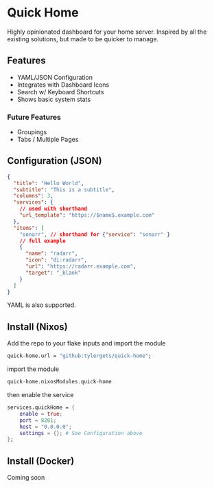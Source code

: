 # Quick Home

Highly opinionated dashboard for your home server. Inspired by all the existing solutions, but made to be quicker to manage.

## Features
 * YAML/JSON Configuration
 * Integrates with Dashboard Icons
 * Search w/ Keyboard Shortcuts
 * Shows basic system stats

### Future Features
 * Groupings
 * Tabs / Multiple Pages

## Configuration (JSON)

```json
{
  "title": "Hello World",
  "subtitle": "This is a subtitle",
  "columns": 3,
  "services": {
    // used with shorthand
    "url_template": "https://$name$.example.com"
  },
  "items": [
    "sonarr", // shorthand for {"service": "sonarr" }
    // full example
    {
      "name": "radarr",
      "icon": "di:radarr",
      "url": "https://radarr.example.com",
      "target": "_blank"
    }
  ]
}
```

YAML is also supported.

## Install (Nixos)

Add the repo to your flake inputs and import the module

```nix
quick-home.url = "github:tylergets/quick-home";
```

import the module
```nix
quick-home.nixosModules.quick-home
```

then enable the service
```nix
services.quickHome = {
    enable = true;
    port = 8281;
    host = "0.0.0.0";
    settings = {}; # See Configuration above
};
```

## Install (Docker)

Coming soon